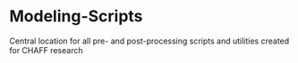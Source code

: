 # Modeling-Scripts
Central location for all pre- and post-processing scripts and utilities created for CHAFF research
